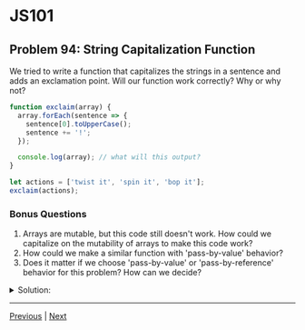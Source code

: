 # JS101
## Problem 94: String Capitalization Function

We tried to write a function that capitalizes the strings in a sentence and adds an exclamation point. Will our function work correctly? Why or why not?

```js
function exclaim(array) {
  array.forEach(sentence => {
    sentence[0].toUpperCase();
    sentence += '!';
  });

  console.log(array); // what will this output?
}

let actions = ['twist it', 'spin it', 'bop it'];
exclaim(actions);
```

### Bonus Questions
1. Arrays are mutable, but this code still doesn't work. How could we capitalize on the mutability of arrays to make this code work?
2. How could we make a similar function with 'pass-by-value' behavior?
3. Does it matter if we choose 'pass-by-value' or 'pass-by-reference' behavior for this problem? How can we decide?

<details>
<summary>Solution:</summary>

No, this function won't work correctly. It will output: `['twist it', 'spin it', 'bop it']` (unchanged).

**Problems:**

1. `sentence[0].toUpperCase()` creates a new string but doesn't assign it anywhere
2. `sentence += '!'` reassigns the local variable `sentence` (the parameter), but doesn't modify the array

**Explanation:**

Strings are immutable, so `toUpperCase()` returns a new string. The `+=` operator also creates a new string and reassigns the local `sentence` variable, but this doesn't affect the array elements. The array still contains the original strings.

**Bonus Questions:**

1. We could refactor to use array mutation:

```js
function exclaim(array) {
  array.forEach((sentence, idx) => {
    array[idx] = sentence[0].toUpperCase() + sentence.slice(1) + '!';
  });
  
  console.log(array);
}

let actions = ['twist it', 'spin it', 'bop it'];
exclaim(actions);
// ['Twist it!', 'Spin it!', 'Bop it!']
```

By using index assignment (`array[idx] = ...`), we mutate the array.

2. Pass-by-value behavior (returning new array):

```js
function exclaim(array) {
  return array.map(sentence => {
    return sentence[0].toUpperCase() + sentence.slice(1) + '!';
  });
}

let actions = ['twist it', 'spin it', 'bop it'];
let exclaimed = exclaim(actions);
console.log(exclaimed);  // ['Twist it!', 'Spin it!', 'Bop it!']
console.log(actions);     // ['twist it', 'spin it', 'bop it'] (unchanged)
```

3. Generally, pass-by-value behavior (non-mutating) is preferred because:
   - It's more predictable (original data preserved)
   - It's easier to test and debug
   - It avoids unintended side effects
   
   However, pass-by-reference (mutating) might be preferred if:
   - You want to save memory with very large arrays
   - The function's purpose is specifically to modify the existing data
   - You need to maintain the same array reference for other parts of your code
   
   For this problem, the non-mutating version is likely better unless you have a specific need to modify the original array.

</details>

---

[Previous](93.md) | [Next](95.md)


